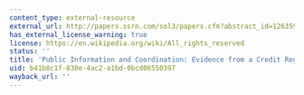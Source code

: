 ```yaml
---
content_type: external-resource
external_url: http://papers.ssrn.com/sol3/papers.cfm?abstract_id=1263594
has_external_license_warning: true
license: https://en.wikipedia.org/wiki/All_rights_reserved
status: ''
title: 'Public Information and Coordination: Evidence from a Credit Registry Expansion'
uid: b41b8c1f-830e-4ac2-a1bd-0bcd06550397
wayback_url: ''
---
```

